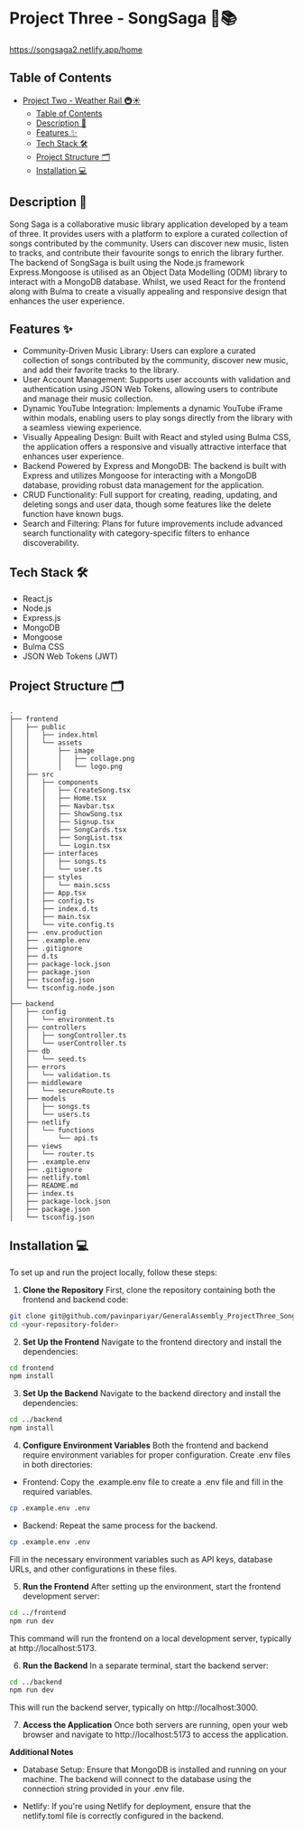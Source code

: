 # Project Three - SongSaga 🎵📚

https://songsaga2.netlify.app/home

## Table of Contents

- [Project Two - Weather Rail 🚇☀️](#project-Two---weather-rail-️)
  - [Table of Contents](#table-of-contents)
  - [Description 📝](#description-)
  - [Features ✨](#features-)
  - [Tech Stack 🛠️](#tech-stack-️)
  - [Project Structure 🗂️](#project-structure-️)
  - [Installation 💻](#installation-)

## Description 📝

Song Saga is a collaborative music library application developed by a team of three. It provides users with a platform to explore a curated collection of songs contributed by the community. Users can discover new music, listen to tracks, and contribute their favourite songs to enrich the library further. The backend of SongSaga is built using the Node.js framework Express.Mongoose is utilised as an Object Data Modelling (ODM) library to interact with a MongoDB database. Whilst, we used React for the frontend along with Bulma to create a visually appealing and responsive design that enhances the user experience.

## Features ✨

- Community-Driven Music Library: Users can explore a curated collection of songs contributed by the community, discover new music, and add their favorite tracks to the library.
- User Account Management: Supports user accounts with validation and authentication using JSON Web Tokens, allowing users to contribute and manage their music collection.
- Dynamic YouTube Integration: Implements a dynamic YouTube iFrame within modals, enabling users to play songs directly from the library with a seamless viewing experience.
- Visually Appealing Design: Built with React and styled using Bulma CSS, the application offers a responsive and visually attractive interface that enhances user experience.
- Backend Powered by Express and MongoDB: The backend is built with Express and utilizes Mongoose for interacting with a MongoDB database, providing robust data management for the application.
- CRUD Functionality: Full support for creating, reading, updating, and deleting songs and user data, though some features like the delete function have known bugs.
- Search and Filtering: Plans for future improvements include advanced search functionality with category-specific filters to enhance discoverability.

## Tech Stack 🛠️
- React.js
- Node.js
- Express.js
- MongoDB
- Mongoose
- Bulma CSS
- JSON Web Tokens (JWT)

## Project Structure 🗂️

```plaintext
.
├── frontend
│   ├── public
│   │   ├── index.html
│   │   └── assets
│   │       ├── image
│   │       │   ├── collage.png
│   │       │   └── logo.png
│   ├── src
│   │   ├── components
│   │   │   ├── CreateSong.tsx
│   │   │   ├── Home.tsx
│   │   │   ├── Navbar.tsx
│   │   │   ├── ShowSong.tsx
│   │   │   ├── Signup.tsx
│   │   │   ├── SongCards.tsx
│   │   │   ├── SongList.tsx
│   │   │   └── Login.tsx
│   │   ├── interfaces
│   │   │   ├── songs.ts
│   │   │   └── user.ts
│   │   ├── styles
│   │   │   └── main.scss
│   │   ├── App.tsx
│   │   ├── config.ts
│   │   ├── index.d.ts
│   │   ├── main.tsx
│   │   └── vite.config.ts
│   ├── .env.production
│   ├── .example.env
│   ├── .gitignore
│   ├── d.ts
│   ├── package-lock.json
│   ├── package.json
│   ├── tsconfig.json
│   └── tsconfig.node.json
│
├── backend
│   ├── config
│   │   └── environment.ts
│   ├── controllers
│   │   ├── songController.ts
│   │   └── userController.ts
│   ├── db
│   │   └── seed.ts
│   ├── errors
│   │   └── validation.ts
│   ├── middleware
│   │   └── secureRoute.ts
│   ├── models
│   │   ├── songs.ts
│   │   └── users.ts
│   ├── netlify
│   │   └── functions
│   │       └── api.ts
│   ├── views
│   │   └── router.ts
│   ├── .example.env
│   ├── .gitignore
│   ├── netlify.toml
│   ├── README.md
│   ├── index.ts
│   ├── package-lock.json
│   ├── package.json
│   └── tsconfig.json

```

## Installation 💻

To set up and run the project locally, follow these steps:

1. **Clone the Repository**
First, clone the repository containing both the frontend and backend code:

```bash
git clone git@github.com/pavinpariyar/GeneralAssembly_ProjectThree_SongSaga_FrontEnd.git
cd <your-repository-folder>
```

2. **Set Up the Frontend**
Navigate to the frontend directory and install the dependencies:

```bash
cd frontend
npm install
```

3. **Set Up the Backend**
Navigate to the backend directory and install the dependencies:

```bash
cd ../backend
npm install
```

4. **Configure Environment Variables**
Both the frontend and backend require environment variables for proper configuration. Create .env files in both directories:

- Frontend: Copy the .example.env file to create a .env file and fill in the required variables.

```bash
cp .example.env .env
```

- Backend: Repeat the same process for the backend.

```bash
cp .example.env .env
```

Fill in the necessary environment variables such as API keys, database URLs, and other configurations in these files.

5. **Run the Frontend**
After setting up the environment, start the frontend development server:

```bash
cd ../frontend
npm run dev
```

This command will run the frontend on a local development server, typically at http://localhost:5173.

6. **Run the Backend**
In a separate terminal, start the backend server:

```bash
cd ../backend
npm run dev
```

This will run the backend server, typically on http://localhost:3000.

7. **Access the Application**
Once both servers are running, open your web browser and navigate to http://localhost:5173 to access the application.

**Additional Notes**

- Database Setup: Ensure that MongoDB is installed and running on your machine. The backend will connect to the database using the connection string provided in your .env file.

- Netlify: If you're using Netlify for deployment, ensure that the netlify.toml file is correctly configured in the backend.


